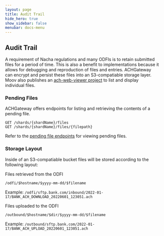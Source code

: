 ```yaml
---
layout: page
title: Audit Trail
hide_hero: true
show_sidebar: false
menubar: docs-menu
---
```


## Audit Trail

A requirement of Nacha regulations and many ODFIs is to retain submitted files for a period of time. This is also a benefit to implementations because it allows for debugging and reproduction of files and entries. ACHGateway can encrypt and persist these files into an S3-compatiable storage layer. Moov also publishes an [ach-web-viewer project](https://github.com/moov-io/ach-web-viewer) to list and display individual files.

### Pending Files

ACHGateway offers endpoints for listing and retrieving the contents of a pending file.

```
GET /shards/{shardName}/files
GET /shards/{shardName}/files/{filepath}
```

Refer to the [pending file endpoints](https://moov-io.github.io/achgateway/api/#tag--Operations) for viewing pending files.

### Storage Layout

Inside of an S3-compatiable bucket files will be stored according to the following layout:

Files retrieved from the ODFI
```
/odfi/$hostname/$yyyy-mm-dd/$filename
```
Example: `/odfi/sftp.bank.com/inbound/2022-01-17/BANK_ACH_DOWNLOAD_20220601_123051.ach`

Files uploaded to the ODFI
```
/outbound/$hostname/$dir/$yyyy-mm-dd/$filename
```
Example: `/outbound/sftp.bank.com/2022-01-17/BANK_ACH_UPLOAD_20220601_123051.ach`
